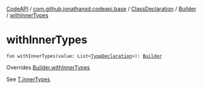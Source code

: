 [CodeAPI](../../../index.md) / [com.github.jonathanxd.codeapi.base](../../index.md) / [ClassDeclaration](../index.md) / [Builder](index.md) / [withInnerTypes](.)

# withInnerTypes

`fun withInnerTypes(value: List<`[`TypeDeclaration`](../../-type-declaration/index.md)`>): `[`Builder`](index.md)

Overrides [Builder.withInnerTypes](../../-inner-types-holder/-builder/with-inner-types.md)

See [T.innerTypes](#)

